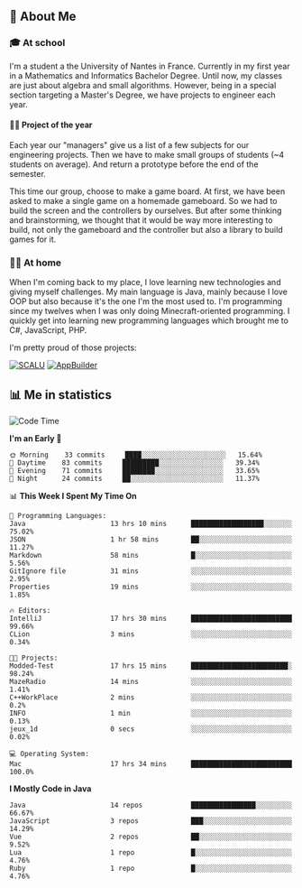 ## 👀 About Me

### 🎓 At school

I'm a student a the University of Nantes in France. Currently in my first year in a Mathematics and Informatics Bachelor Degree. Until now, my classes are just about algebra and small algorithms. However, being in a special section targeting a Master's Degree, we have projects to engineer each year. 

#### 🔧🔬 Project of the year

Each year our "managers" give us a list of a few subjects for our engineering projects. Then we have to make small groups of students (~4 students on average). And return a prototype before the end of the semester.

This time our group, choose to make a game board. At first, we have been asked to make a single game on a homemade gameboard. So we had to build the screen and the controllers by ourselves. 
But after some thinking and brainstorming, we thought that it would be way more interesting to build, not only the gameboard and the controller but also a library to build games for it.

### 👨‍💻 At home

When I'm coming back to my place, I love learning new technologies and giving myself challenges. My main language is Java, mainly because I love OOP but also because it's the one I'm the most used to. I'm programming since my twelves when I was only doing Minecraft-oriented programming.  I quickly get into learning new programming languages which brought me to C#, JavaScript, PHP. 

I'm pretty proud of those projects:

[![SCALU](https://github-readme-stats.vercel.app/api/pin?username=renardfute&repo=SCALU)](https://github.com/renardfute/scalu)
[![AppBuilder](https://github-readme-stats.vercel.app/api/pin?username=pulsedev2&repo=AppBuilder)](https://github.com/pulsedev2/AppBuilder)

## 📊 Me in statistics
<!--START_SECTION:waka-->
![Code Time](http://img.shields.io/badge/Code%20Time-60%20hrs%2012%20mins-blue)

**I'm an Early 🐤** 

```text
🌞 Morning    33 commits     ████░░░░░░░░░░░░░░░░░░░░░   15.64% 
🌆 Daytime    83 commits     █████████░░░░░░░░░░░░░░░░   39.34% 
🌃 Evening    71 commits     ████████░░░░░░░░░░░░░░░░░   33.65% 
🌙 Night      24 commits     ██░░░░░░░░░░░░░░░░░░░░░░░   11.37%

```


📊 **This Week I Spent My Time On** 

```text
💬 Programming Languages: 
Java                     13 hrs 10 mins      ██████████████████░░░░░░░   75.02% 
JSON                     1 hr 58 mins        ██░░░░░░░░░░░░░░░░░░░░░░░   11.27% 
Markdown                 58 mins             █░░░░░░░░░░░░░░░░░░░░░░░░   5.56% 
GitIgnore file           31 mins             ░░░░░░░░░░░░░░░░░░░░░░░░░   2.95% 
Properties               19 mins             ░░░░░░░░░░░░░░░░░░░░░░░░░   1.85%

🔥 Editors: 
IntelliJ                 17 hrs 30 mins      █████████████████████████   99.66% 
CLion                    3 mins              ░░░░░░░░░░░░░░░░░░░░░░░░░   0.34%

🐱‍💻 Projects: 
Modded-Test              17 hrs 15 mins      ████████████████████████░   98.24% 
MazeRadio                14 mins             ░░░░░░░░░░░░░░░░░░░░░░░░░   1.41% 
C++WorkPlace             2 mins              ░░░░░░░░░░░░░░░░░░░░░░░░░   0.2% 
INFO                     1 min               ░░░░░░░░░░░░░░░░░░░░░░░░░   0.13% 
jeux_1d                  0 secs              ░░░░░░░░░░░░░░░░░░░░░░░░░   0.02%

💻 Operating System: 
Mac                      17 hrs 34 mins      █████████████████████████   100.0%

```

**I Mostly Code in Java** 

```text
Java                     14 repos            ████████████████░░░░░░░░░   66.67% 
JavaScript               3 repos             ███░░░░░░░░░░░░░░░░░░░░░░   14.29% 
Vue                      2 repos             ██░░░░░░░░░░░░░░░░░░░░░░░   9.52% 
Lua                      1 repo              █░░░░░░░░░░░░░░░░░░░░░░░░   4.76% 
Ruby                     1 repo              █░░░░░░░░░░░░░░░░░░░░░░░░   4.76%

```



<!--END_SECTION:waka-->
